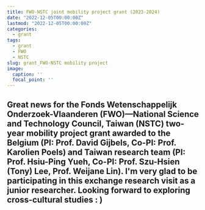 ```yaml
---
title: FWO-NSTC joint mobility project grant (2023-2024)
date: "2022-12-05T00:00:00Z"
lastmod: "2022-12-05T00:00:00Z"
categories:
  - grant
tags:
  - grant
  - FWO
  - NSTC
slug: grant_FWO-NSTC mobility project 
image:
  caption: ''
  focal_point: ''
---
```

Great news for the Fonds Wetenschappelijk Onderzoek-Vlaanderen (FWO)—National Science and Technology Council, Taiwan (NSTC) two-year mobility project grant awarded to the Belgium (PI: Prof. David Gijbels, Co-PI: Prof. Karolien Poels) and Taiwan research team (PI: Prof. Hsiu-Ping Yueh, Co-PI: Prof. Szu-Hsien (Tony) Lee, Prof. Weijane Lin). I'm very glad to be participating in this exchange research visit as a junior researcher. Looking forward to exploring cross-cultural studies : )
---
